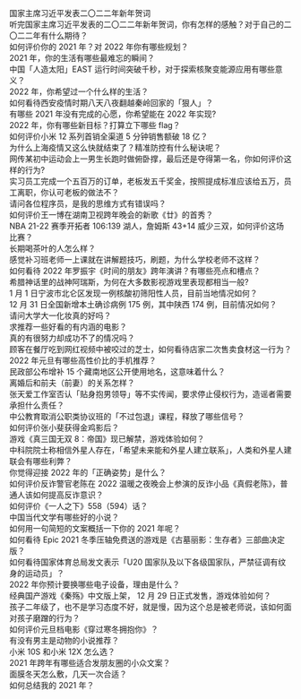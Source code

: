 国家主席习近平发表二〇二二年新年贺词  
听完国家主席习近平发表的二〇二二年新年贺词，你有怎样的感触？对于自己的二〇二二年有什么期待？  
如何评价你的 2021 年？对 2022 年你有哪些规划？  
2021 年，你的生活有哪些最难忘的瞬间？  
中国「人造太阳」EAST 运行时间突破千秒，对于探索核聚变能源应用有哪些意义？  
2022 年，你希望过一个什么样的生活？  
如何看待西安疫情时期八天八夜翻越秦岭回家的「狠人」？  
有哪些 2021 年没有完成的心愿，你希望能在 2022 年实现?  
2022 年，你有哪些新目标？打算立下哪些 flag？  
如何评价小米 12 系列首销全渠道 5 分钟销售额破 18 亿？  
为什么上海疫情又这么快就结束了？精准防控有什么秘诀呢？  
网传某初中运动会上一男生长跑时做俯卧撑，最后还是夺得第一名，你如何评价这样的行为?  
实习员工完成一个五百万的订单，老板发五千奖金，按照提成标准应该给五万，员工离职，你认可老板的做法不？  
请问各位程序员，是我的思维方式有错误吗？  
如何评价王一博在湖南卫视跨年晚会的新歌《廿》的首秀？  
NBA 21-22 赛季开拓者 106:139 湖人，詹姆斯 43+14 威少三双，如何评价这场比赛？  
长期喝茶叶的人怎么样？  
感觉补习班老师一上课就在讲解题技巧，刷题，为什么学校老师不这样？  
如何看待 2022 年罗振宇《时间的朋友》跨年演讲？有哪些亮点和槽点？  
希腊神话里的战神阿瑞斯，为何在大多数影视游戏里表现都相当一般?  
1 月 1 日宁波市北仑区发现一例核酸初筛阳性人员，目前当地情况如何？  
12 月 31 日全国新增本土确诊病例 175 例，其中陕西  174 例，目前情况如何？  
请问大学大一化妆真的好吗？  
求推荐一些好看的有内涵的电影？  
真的有很努力却成功不了的情况吗？  
顾客在餐厅吃到网红视频中被咬过的芝士，如何看待店家二次售卖食材这一行为？  
2022 年元旦有哪些高性价比的手机推荐？  
民政部公布增补 15 个藏南地区公开使用地名，这意味着什么？  
离婚后和前夫（前妻）的关系怎样？  
张天爱工作室否认「贴身抱男领导」等不实传闻，要求停止侵权行为，造谣者需要承担什么责任？  
中公教育取消公职类协议班的「不过包退」课程，释放了哪些信号？  
如何评价张小斐获得金鸡影后？  
游戏《真三国无双 8：帝国》现已解禁，游戏体验如何？  
中科院院士称相信外星人存在，「希望未来能和外星人建立联系」，人类和外星人建联会有哪些利弊？  
你觉得迎接 2022 年的「正确姿势」是什么？  
如何评价反诈警官老陈在 2022 温暖之夜晚会上参演的反诈小品《真假老陈》，普通人该如何提高反诈意识？  
如何评价《一人之下》558（594）话？  
中国当代文学有哪些好的小说？  
如何用一句简短的文案概括一下你的 2021 年呢？  
如何看待 Epic 2021 冬季压轴免费送的游戏是《古墓丽影：生存者》三部曲决定版？  
如何看待国家体育总局发文表示「U20 国家队及以下各级国家队，严禁征调有纹身的运动员」？  
2022 年你预计要换哪些电子设备，理由是什么？  
经典国产游戏《秦殇》中文版上架， 12 月 29 日正式发售，游戏体验如何？  
孩子二年级了，也不是学习态度不好，就是慢，因为这个总是被老师说，该如何面对孩子磨蹭的行为？  
如何评价元旦档电影《穿过寒冬拥抱你》？  
有没有男主是动物的小说推荐？  
小米 10S 和小米 12X 怎么选？  
2021 年跨年有哪些适合发朋友圈的小众文案？  
面膜冬天怎么敷，几天一次合适？  
如何总结我的 2021 年？  
